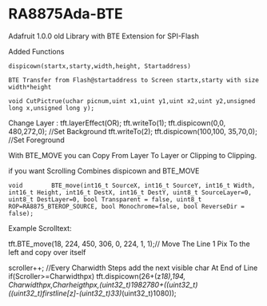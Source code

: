# RA8875Ada-BTE
Adafruit 1.0.0 old Library with BTE Extension for SPI-Flash

Added Functions

	dispicown(startx,starty,width,height, Startaddress)

	BTE Transfer from Flash@startaddress to Screen startx,starty with size width*height

	void CutPictrue(uchar picnum,uint x1,uint y1,uint x2,uint y2,unsigned long x,unsigned long y);
 	
Change Layer :
  tft.layerEffect(OR); 
  tft.writeTo(1);
  tft.dispicown(0,0, 480,272,0); //Set Background
  tft.writeTo(2);
  tft.dispicown(100,100, 35,70,0); //Set Foreground
	
  
  With BTE_MOVE you can Copy From Layer To Layer or Clipping to Clipping.
  
  if you want Scrolling Combines dispicown and BTE_MOVE
  
	void		BTE_move(int16_t SourceX, int16_t SourceY, int16_t Width, int16_t Height, int16_t DestX, int16_t DestY, uint8_t SourceLayer=0, uint8_t DestLayer=0, bool Transparent = false, uint8_t ROP=RA8875_BTEROP_SOURCE, bool Monochrome=false, bool ReverseDir = false);


Example Scrolltext:

  tft.BTE_move(18, 224, 450, 306, 0, 224, 1, 1);// Move The Line 1 Pix To the left and copy over itself
  
  scroller++;
//Every Charwidth Steps add the next visible char At End of Line
if(Scroller>=Charwidthpx)
tft.dispicown(26+(z*18),194, Charwidthpx,Charheigthpx,(uint32_t)1982780+((uint32_t)((uint32_t)firstline[z]-(uint32_t)33)*(uint32_t)1080));

  
  
